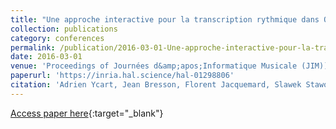 ```yaml
---
title: "Une approche interactive pour la transcription rythmique dans OpenMusic"
collection: publications
category: conferences
permalink: /publication/2016-03-01-Une-approche-interactive-pour-la-transcription-rythmique-dans-OpenMusic
date: 2016-03-01
venue: 'Proceedings of Journées d&amp;apos;Informatique Musicale (JIM))'
paperurl: 'https://inria.hal.science/hal-01298806'
citation: 'Adrien Ycart, Jean Bresson, Florent Jacquemard, Slawek Staworko, &quot;Une approche interactive pour la transcription rythmique dans OpenMusic&quot; In the proceedings of Journées d&amp;apos;Informatique Musicale (JIM), 2016.'
---
```

[Access paper here](https://inria.hal.science/hal-01298806){:target="_blank"}
